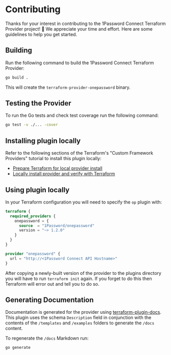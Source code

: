 # Contributing

Thanks for your interest in contributing to the 1Password Connect Terraform Provider project! 🙌 We appreciate your time and effort. Here are some guidelines to help you get started.

## Building

Run the following command to build the 1Password Connect Terraform Provider:

```sh
go build .
```

This will create the `terraform-provider-onepassword` binary.

## Testing the Provider

To run the Go tests and check test coverage run the following command:

```sh
go test -v ./... -cover
```

## Installing plugin locally

Refer to the following sections of the Terraform's "Custom Framework Providers" tutorial to install this plugin locally:

- [Prepare Terraform for local provider install](https://developer.hashicorp.com/terraform/tutorials/providers-plugin-framework/providers-plugin-framework-provider#prepare-terraform-for-local-provider-install)
- [Locally install provider and verify with Terraform](https://developer.hashicorp.com/terraform/tutorials/providers-plugin-framework/providers-plugin-framework-provider#locally-install-provider-and-verify-with-terraform)

## Using plugin locally

In your Terraform configuration you will need to specify the `op` plugin with:

```tf
terraform {
  required_providers {
    onepassword = {
      source  = "1Password/onepassword"
      version = "~> 1.2.0"
    }
  }
}

provider "onepassword" {
  url = "http://<1Password Connect API Hostname>"
}
```

After copying a newly-built version of the provider to the plugins directory you will have to run `terraform init` again. If you forget to do this then Terraform will error out and tell you to do so.

## Generating Documentation

Documentation is generated for the provider using [terraform-plugin-docs](https://github.com/hashicorp/terraform-plugin-docs). This plugin uses the schema `Description` field in conjunction with the contents of the `/templates` and `/examples` folders to generate the `/docs` content.

To regenerate the `/docs` Markdown run:

```sh
go generate
```
